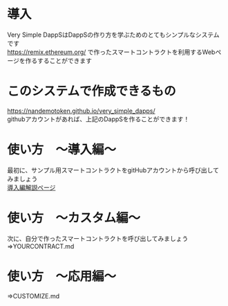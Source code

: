 # 導入
Very Simple DappSはDappSの作り方を学ぶためのとてもシンプルなシステムです  
https://remix.ethereum.org/ で作ったスマートコントラクトを利用するWebページを作るすることができます

# このシステムで作成できるもの
https://nandemotoken.github.io/very_simple_dapps/  
githubアカウントがあれば、上記のDappSを作ることができます！



# 使い方　～導入編～
最初に、サンプル用スマートコントラクトをgitHubアカウントから呼び出してみましょう  
[導入編解説ページ](lecture/01.md)

# 使い方　～カスタム編～
次に、自分で作ったスマートコントラクトを呼び出してみましょう
⇒YOURCONTRACT.md

# 使い方　～応用編～
⇒CUSTOMIZE.md


